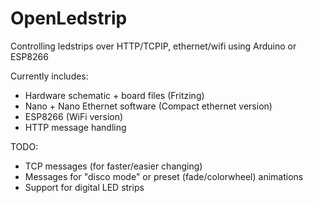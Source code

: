 # OpenLedstrip
Controlling ledstrips over HTTP/TCPIP, ethernet/wifi using Arduino or ESP8266

Currently includes:
- Hardware schematic + board files (Fritzing)
- Nano + Nano Ethernet software (Compact ethernet version)
- ESP8266 (WiFi version)
- HTTP message handling

TODO:
- TCP messages (for faster/easier changing)
- Messages for "disco mode" or preset (fade/colorwheel) animations
- Support for digital LED strips
